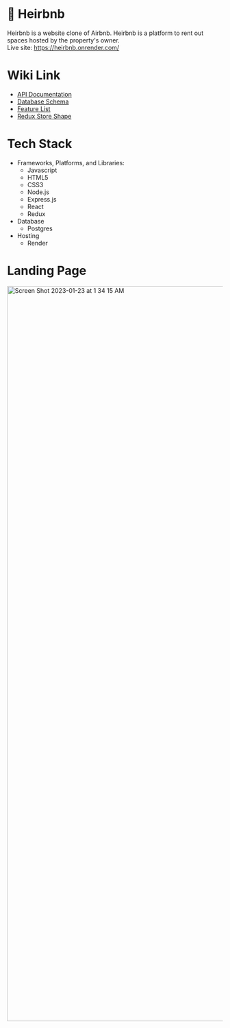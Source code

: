 #  👑 Heirbnb
Heirbnb is a website clone of Airbnb. Heirbnb is a platform to rent out spaces hosted by the property's owner.
<br>
Live site: https://heirbnb.onrender.com/

# Wiki Link
* [API Documentation](https://github.com/snowywombat/API-project/wiki/API-Documentation)
* [Database Schema](https://github.com/snowywombat/API-project/wiki/Database-Schema)
* [Feature List](https://github.com/snowywombat/API-project/wiki/Feature-List)
* [Redux Store Shape](https://github.com/snowywombat/API-project/wiki/Redux-Store-Shape)

# Tech Stack
* Frameworks, Platforms, and Libraries: 
  * Javascript
  * HTML5
  * CSS3
  * Node.js
  * Express.js
  * React
  * Redux
* Database
  * Postgres
* Hosting
  * Render

# Landing Page

<img width="1715" alt="Screen Shot 2023-01-23 at 1 34 15 AM" src="https://user-images.githubusercontent.com/96889369/214007210-aa6cb914-cbc6-4360-b582-96df482cf4b9.png">
